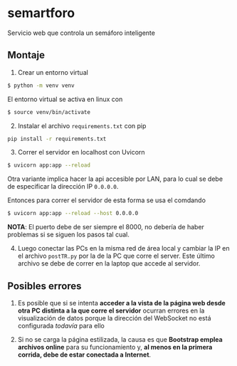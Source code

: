 # semartforo
Servicio web que controla un semáforo inteligente

## Montaje

1. Crear un entorno virtual
```sh
$ python -m venv venv
```
El entorno virtual se activa en linux con
```sh
$ source venv/bin/activate
```
2. Instalar el archivo ```requirements.txt``` con pip
```sh
pip install -r requirements.txt
```
3. Correr el servidor en localhost con Uvicorn
```sh
$ uvicorn app:app --reload
```

Otra variante implica hacer la api accesible por LAN, para lo cual se debe de especificar la dirección IP ```0.0.0.0```. 

Entonces para correr el servidor de esta forma se usa el comdando
```sh
$ uvicorn app:app --reload --host 0.0.0.0
```
**NOTA**: El puerto debe de ser siempre el 8000, no debería de haber problemas si se siguen los pasos tal cual.

4. Luego conectar las PCs en la misma red de área local y cambiar la IP en el archivo ```postTR.py``` por la de la PC que corre el server. Este último archivo se debe de correr en la laptop que accede al servidor.

## Posibles errores

1. Es posible que si se intenta **acceder a la vista de la página web desde otra PC distinta a la que corre el servidor** ocurran errores en la visualización de datos porque la dirección del WebSocket no está configurada *todavía* para ello

2. Si no se carga la página estilizada, la causa es que **Bootstrap emplea archivos online** para su funcionamiento y, **al menos en la primera corrida, debe de estar conectada a Internet**.